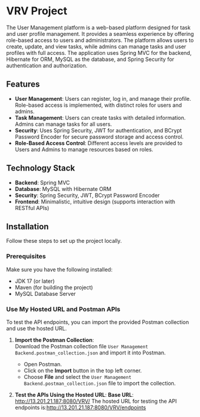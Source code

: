 # VRV Project

The User Management platform is a web-based platform designed for task and user profile management. It provides a seamless experience by offering role-based access to users and administrators. The platform allows users to create, update, and view tasks, while admins can manage tasks and user profiles with full access. The application uses Spring MVC for the backend, Hibernate for ORM, MySQL as the database, and Spring Security for authentication and authorization.

## Features

- **User Management**: Users can register, log in, and manage their profile. Role-based access is implemented, with distinct roles for users and admins.
- **Task Management**: Users can create tasks with detailed information. Admins can manage tasks for all users.
- **Security**: Uses Spring Security, JWT for authentication, and BCrypt Password Encoder for secure password storage and access control.
- **Role-Based Access Control**: Different access levels are provided to Users and Admins to manage resources based on roles.

## Technology Stack

- **Backend**: Spring MVC
- **Database**: MySQL with Hibernate ORM
- **Security**: Spring Security, JWT, BCrypt Password Encoder
- **Frontend**: Minimalistic, intuitive design (supports interaction with RESTful APIs)

## Installation

Follow these steps to set up the project locally.

### Prerequisites

Make sure you have the following installed:

- JDK 17 (or later)
- Maven (for building the project)
- MySQL Database Server

### Use My Hosted URL and Postman APIs

To test the API endpoints, you can import the provided Postman collection and use the hosted URL.

1. **Import the Postman Collection**:  
   Download the Postman collection file `User Management Backend.postman_collection.json` and import it into Postman.

   - Open Postman.
   - Click on the **Import** button in the top left corner.
   - Choose **File** and select the `User Management Backend.postman_collection.json` file to import the collection.

2. **Test the APIs Using the Hosted URL**:
   **Base URL**: http://13.201.21.187:8080/VRV/
   The hosted URL for testing the API endpoints is:http://13.201.21.187:8080/VRV/endpoints

